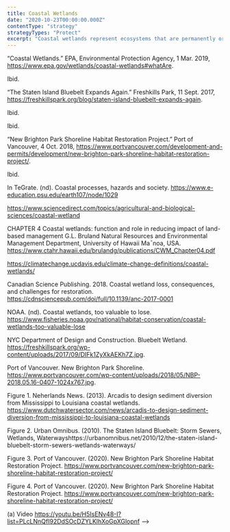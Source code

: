 ```yaml
---
title: Coastal Wetlands
date: "2020-10-23T00:00:00.000Z"
contentType: "strategy"
strategyTypes: "Protect"
excerpt: "Coastal wetlands represent ecosystems that are permanently or seasonally inundated with either fresh, brackish, or saline water that is usually less than 6 feet in depth at low tide."
---
```


<!-- Regular citations -->
[^1]:
  “Coastal Wetlands.” EPA, Environmental Protection Agency, 1 Mar. 2019, https://www.epa.gov/wetlands/coastal-wetlands#whatAre.
[^2]:
  Ibid. 
[^3]:
  “The Staten Island Bluebelt Expands Again.” Freshkills Park, 11 Sept. 2017, https://freshkillspark.org/blog/staten-island-bluebelt-expands-again.
[^4]:
  Ibid. 
[^5]:
  Ibid.
[^6]:
  “New Brighton Park Shoreline Habitat Restoration Project.” Port of Vancouver, 4 Oct. 2018, https://www.portvancouver.com/development-and-permits/development/new-brighton-park-shoreline-habitat-restoration-project/.
[^7]:
  Ibid.
[^8]:
  In TeGrate. (nd). Coastal processes, hazards and society. https://www.e-education.psu.edu/earth107/node/1029
[^9]:
  https://www.sciencedirect.com/topics/agricultural-and-biological-sciences/coastal-wetland
[^10]:
  CHAPTER 4 Coastal wetlands: function and role in reducing impact of land-based management G.L. Bruland Natural Resources and Environmental Management Department, University of Hawaii Ma¯noa, USA. https://www.ctahr.hawaii.edu/brulandg/publications/CWM_Chapter04.pdf
[^11]:
  https://climatechange.ucdavis.edu/climate-change-definitions/coastal-wetlands/
[^12]:
  Canadian Science Publishing. 2018. Coastal wetland loss, consequences, and challenges for restoration. https://cdnsciencepub.com/doi/full/10.1139/anc-2017-0001  
[^13]:
  NOAA. (nd). Coastal wetlands, too valuable to lose. https://www.fisheries.noaa.gov/national/habitat-conservation/coastal-wetlands-too-valuable-lose  

<!-- Images -->

[^i1]:
  NYC Department of Design and Construction. Bluebelt Wetland. https://freshkillspark.org/wp-content/uploads/2017/09/DIFk1ZyXkAEKh7Z.jpg.
[^i2]:
  Port of Vancouver. New Brighton Park Shoreline. https://www.portvancouver.com/wp-content/uploads/2018/05/NBP-2018.05.16-0407-1024x767.jpg.
[^i3]:
  Figure 1. Neherlands News. (2013). Arcadis to design sediment diversion from Mississippi to Louisiana coastal wetlands. https://www.dutchwatersector.com/news/arcadis-to-design-sediment-diversion-from-mississippi-to-louisiana-coastal-wetlands
[^i4]:
  Figure 2. Urban Omnibus. (2010). The Staten Island Bluebelt: Storm Sewers, Wetlands, Waterwayshttps://urbanomnibus.net/2010/12/the-staten-island-bluebelt-storm-sewers-wetlands-waterways/  
[^i5]:
  Figure 3. Port of Vancouver. (2020). New Brighton Park Shoreline Habitat Restoration Project. https://www.portvancouver.com/new-brighton-park-shoreline-habitat-restoration-project/ 
[^i6]:
  Figure 4. Port of Vancouver. (2020). New Brighton Park Shoreline Habitat Restoration Project. https://www.portvancouver.com/new-brighton-park-shoreline-habitat-restoration-project/
[^i7]:
  (a) Video https://youtu.be/H5IsENv48-I?list=PLcLNnQfI92DdSOcDZYLKlhXoGpXGlopnf -->